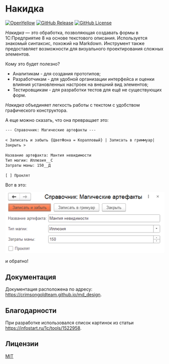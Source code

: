 # Накидка
[![OpenYellow](https://img.shields.io/endpoint?url=https://openyellow.org/data/badges/6/892746188.json)](https://openyellow.org/grid?data=top&repo=892746188)
[![GitHub Release](https://img.shields.io/github/v/release/crimsongoldteam/md_design)](https://github.com/crimsongoldteam/md_design/releases/latest)
[![GitHub License](https://img.shields.io/github/license/crimsongoldteam/md_design)](https://github.com/crimsongoldteam/md_design/blob/main/LICENSE.md)

*Накидка* — это обработка, позволяющая создавать формы в 1С:Предприятие 8 на основе текстового описания. Используется знакомый синтаксис, похожий на Markdown. Инструмент также предоставляет возможности для визуального проектирования сложных элементов. 

Кому это будет полезно?
- Аналитикам - для создания прототипов;
- Разработчикам - для удобной организации интерфейса и оценки влияния установленных настроек на внешний вид элементов;
- Тестировщикам - для разработки тестов для ещё не существующих форм.

*Накидка* объединяет легкость работы с текстом с удобством графического конструктора.


А еще можно сказать, что она превращает это:

```text
--- Справочник: Магические артефакты ---

< Записать и забыть {ЦветФона = Коралловый} | Записать в гриммуар| Закрыть >

Название артефакта: Мантия невидимости
Тип магии: Иллюзия__С
Затраты маны: 150__Д

[ ] Проклят
```

Вот в это:

![Магические артефакты](./docs/_images/readme-example.png)

и обратно!

## Документация
Документация расположена по адресу: https://crimsongoldteam.github.io/md_design.

## Благодарности
При разработке использовался список картинок из статьи https://infostart.ru/1c/tools/1522958.

## Лицензии
[MIT](LICENSE.md)
